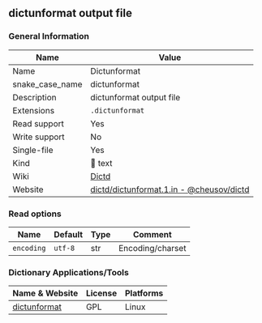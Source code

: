 
## dictunformat output file ##

### General Information ###
Name | Value
---- | -------
Name | Dictunformat
snake_case_name | dictunformat
Description | dictunformat output file
Extensions | `.dictunformat`
Read support | Yes
Write support | No
Single-file | Yes
Kind | 📝 text
Wiki | [Dictd](https://directory.fsf.org/wiki/Dictd)
Website | [dictd/dictunformat.1.in - @cheusov/dictd](https://github.com/cheusov/dictd/blob/master/dictunformat.1.in)


### Read options ###
Name | Default | Type | Comment
---- | ------- | ---- | -------
`encoding` | `utf-8` | str | Encoding/charset


### Dictionary Applications/Tools ###
Name & Website | License | Platforms
-------------- | ------- | ---------
[dictunformat](https://linux.die.net/man/1/dictunformat) | GPL | Linux
